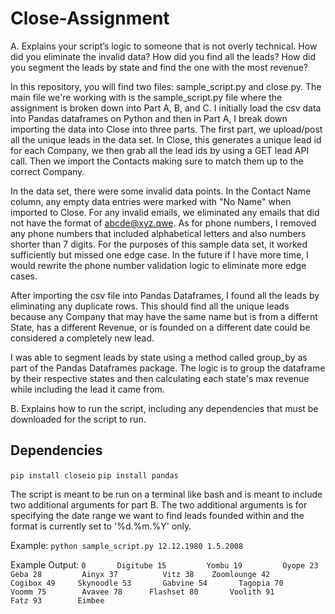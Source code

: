 # Close-Assignment

A. Explains your script’s logic to someone that is not overly technical. How did you eliminate the
invalid data? How did you find all the leads? How did you segment the leads by state and find
the one with the most revenue?

In this repository, you will find two files: sample_script.py and close.py. The main file we're working with is
the sample_script.py file where the assignment is broken down into Part A, B, and C. I initially load the csv data
into Pandas dataframes on Python and then in Part A, I break down importing the data into Close into three parts.
The first part, we upload/post all the unique leads in the data set. In Close, this generates a unique lead id for
each Company, we then grab all the lead ids by using a GET lead API call. Then we import the Contacts making sure
to match them up to the correct Company. 

In the data set, there were some invalid data points. In the Contact Name column, any empty data entries were marked
with "No Name" when imported to Close. For any invalid emails, we eliminated any emails that did not have the format 
of abcde@xyz.qwe. As for phone numbers, I removed any phone numbers that included alphabetical letters and also numbers
shorter than 7 digits. For the purposes of this sample data set, it worked sufficiently but missed one edge case. In the 
future if I have more time, I would rewrite the phone number validation logic to eliminate more edge cases.

After importing the csv file into Pandas Dataframes, I found all the leads by eliminating any duplicate rows.
This should find all the unique leads because any Company that may have the same name but is from a differnt State,
has a different Revenue, or is founded on a different date could be considered a completely new lead.

I was able to segment leads by state using a method called group_by as part of the Pandas Dataframes package.
The logic is to group the dataframe by their respective states and then calculating each state's max revenue
while including the lead it came from.

B. Explains how to run the script, including any dependencies that must be downloaded for the
script to run.

## Dependencies
`pip install closeio`
`pip install pandas`

The script is meant to be run on a terminal like bash and is meant to include two additional arguments for part B.
The two additional arguments is for specifying the date range we want to find leads founded within and the format 
is currently set to '%d.%m.%Y' only.

Example:
``python sample_script.py 12.12.1980 1.5.2008``

Example Output:
``0       Digitube
15         Yombu
19         Oyope
23          Geba
28         Ainyx
37          Vitz
38    Zoomlounge
42       Cogibox
49     Skynoodle
53       Gabvine
54       Tagopia
70         Voomm
75        Avavee
78      Flashset
80       Voolith
91          Fatz
93        Eimbee``


